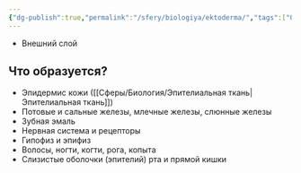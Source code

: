 ```yaml
---
{"dg-publish":true,"permalink":"/sfery/biologiya/ektoderma/","tags":["Общаябиология"]}
---
```


- Внешний слой
## Что образуется?
- Эпидермис кожи ([[Сферы/Биология/Эпителиальная ткань\|Эпителиальная ткань]])
- Потовые и сальные железы, млечные железы, слюнные железы
- Зубная эмаль
- Нервная система и рецепторы
- Гипофиз и эпифиз
- Волосы, ногти, когти, рога, копыта
- Слизистые оболочки (эпителий) рта и прямой кишки